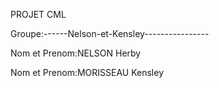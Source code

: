 PROJET CML



Groupe:------Nelson-et-Kensley----------------

Nom et Prenom:NELSON Herby

Nom et Prenom:MORISSEAU Kensley
